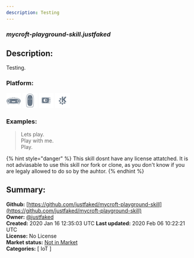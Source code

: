 ```yaml
---
description: Testing
---
```


### _mycroft-playground-skill.justfaked_  
## Description:  
Testing.  
  
  
### Platform:  
 ![Mark I](../.gitbook/assets/mark-1-icon.png)  ![Mark II](../.gitbook/assets/mark-2-icon.png)  ![Picroft](../.gitbook/assets/picroft-icon.png)  ![plasmoid](../.gitbook/assets/kde.png)   
### Examples:  
> Lets play.  
> Play with me.  
> Play.  
  
{% hint style="danger" %}
This skill dosnt have any license attatched. It is not adviasable to use this skill nor fork or clone, as you don't know if you are legaly allowed to do so by the auhtor.
{% endhint %}
  
## Summary:  
**Github:** [https://github.com/justfaked/mycroft-playground-skill](https://github.com/justfaked/mycroft-playground-skill)  
**Owner:** [@justfaked](https://github.com/justfaked)  
**Created:** 2020 Jan 16 12:35:03 UTC  **Last updated:** 2020 Feb 06 10:22:21 UTC  
**License:** No License  
**Market status:** [Not in Market](https://market.mycroft.ai/skill/)  
**Categories:** [ IoT ]   
